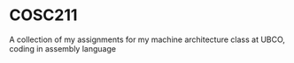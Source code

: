 # COSC211
A collection of my assignments for my machine architecture class at UBCO, coding in assembly language
